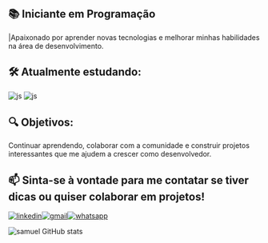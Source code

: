 ## 📚 Iniciante em Programação 
|Apaixonado por aprender novas tecnologias e melhorar minhas habilidades na área de desenvolvimento.

## 🛠️ Atualmente estudando:

<div style="display: inline_blok">
<img align="center" alt="js" src="https://img.shields.io/badge/Python-14354C?style=for-the-badge&logo=python&logoColor=white"/>
<img align="center" alt="js" src="https://img.shields.io/badge/JavaScript-F7DF1E?style=for-the-badge&logo=javascript&logoColor=black"/>
</div<br/>

## 🔍 Objetivos:
Continuar aprendendo, colaborar com a comunidade e construir projetos interessantes que me ajudem a crescer como desenvolvedor.

## 📫 Sinta-se à vontade para me contatar se tiver dicas ou quiser colaborar em projetos!

[![linkedin](https://img.shields.io/badge/LinkedIn-0077B5?style=for-the-badge&logo=linkedin&logoColor=white)](https://www.linkedin.com/in/samuel-santos-639191153/)[![gmail](https://img.shields.io/badge/Gmail-D14836?style=for-the-badge&logo=gmail&logoColor=white)](mailto:samuelsantosdasilva.sss@gmail.com)[![whatsapp](https://img.shields.io/badge/WhatsApp-25D366?style=for-the-badge&logo=whatsapp&logoColor=white)]( https://wa.me/5511915993904?text=Sua%20mensagem%20aqui
)

![samuel GitHub stats](https://github-readme-stats.vercel.app/api?username=samuka03&show_icons=true&theme=transparent)
